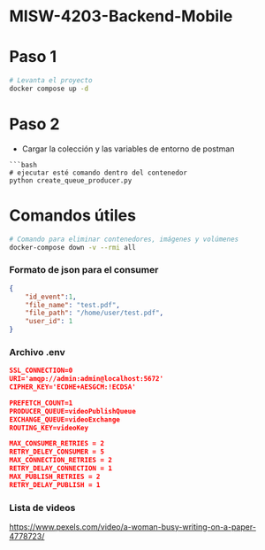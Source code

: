 # MISW-4203-Backend-Mobile

# Paso 1

```bash 
# Levanta el proyecto
docker compose up -d
```

# Paso 2 
- Cargar la colección y las variables de entorno de postman


```
```bash 
# ejecutar esté comando dentro del contenedor
python create_queue_producer.py
```

# Comandos útiles

```bash 
# Comando para eliminar contenedores, imágenes y volúmenes
docker-compose down -v --rmi all
```


### Formato de json para el consumer
```json
{
    "id_event":1,
    "file_name": "test.pdf",
    "file_path": "/home/user/test.pdf",
    "user_id": 1
}
```
### Archivo .env
```json
SSL_CONNECTION=0
URI='amqp://admin:admin@localhost:5672'
CIPHER_KEY='ECDHE+AESGCM:!ECDSA'

PREFETCH_COUNT=1
PRODUCER_QUEUE=videoPublishQueue
EXCHANGE_QUEUE=videoExchange
ROUTING_KEY=videoKey

MAX_CONSUMER_RETRIES = 2
RETRY_DELEY_CONSUMER = 5
MAX_CONNECTION_RETRIES = 2
RETRY_DELAY_CONNECTION = 1
MAX_PUBLISH_RETRIES = 2
RETRY_DELAY_PUBLISH = 1
```

### Lista de videos
https://www.pexels.com/video/a-woman-busy-writing-on-a-paper-4778723/